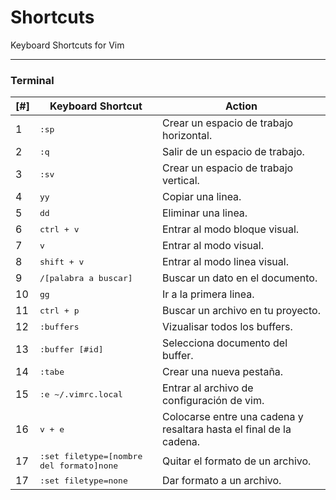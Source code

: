 **Shortcuts**
==============
Keyboard Shortcuts for Vim

----------

### **Terminal**

[#] | Keyboard Shortcut | Action
----- | ----- | -----
1| <kbd>:sp</kbd> | Crear un espacio de trabajo horizontal.
2|<kbd>:q</kbd> | Salir de un espacio de trabajo.
3| <kbd>:sv</kbd> | Crear un espacio de trabajo vertical.
4| <kbd>yy</kbd> | Copiar una linea.
5| <kbd>dd</kbd> | Eliminar una linea.
6| <kbd>ctrl + v</kbd> | Entrar al modo bloque visual.
7| <kbd>v</kbd> | Entrar al modo visual.
8| <kbd>shift + v</kbd> | Entrar al modo linea visual.
9| <kbd>/[palabra a buscar]</kbd> | Buscar un dato en el documento.
10| <kbd>gg</kbd> | Ir a la primera linea.
11| <kbd>ctrl + p</kbd> | Buscar un archivo en tu proyecto.
12| <kbd>:buffers</kbd> | Vizualisar todos los buffers.
13| <kbd>:buffer [#id]</kbd> | Selecciona documento del buffer.
14| <kbd>:tabe</kbd> | Crear una nueva pestaña.
15| <kbd>:e ~/.vimrc.local</kbd> | Entrar al archivo de configuración de vim.   
16| <kbd>v + e</kbd> | Colocarse entre una cadena y resaltara hasta el final de la cadena.   
17| <kbd>:set filetype=[nombre del formato]none</kbd> | Quitar el formato de un archivo.  
17| <kbd>:set filetype=none</kbd> | Dar formato a un archivo.  
